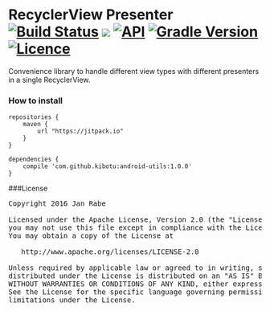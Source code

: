 # RecyclerView Presenter [![Build Status](https://travis-ci.org/kibotu/RecyclerViewPresenter.svg?branch=master)](https://travis-ci.org/kibotu/RecyclerViewPresenter) [![](https://jitpack.io/v/kibotu/RecyclerViewPresenter.svg)](https://jitpack.io/#kibotu/RecyclerViewPresenter)  [![API](https://img.shields.io/badge/API-15%2B-brightgreen.svg?style=flat)](https://android-arsenal.com/api?level=15) [![Gradle Version](https://img.shields.io/badge/gradle-2.13-green.svg)](https://docs.gradle.org/current/release-notes) [![Licence](https://img.shields.io/badge/licence-Apache-blue.svg)](http://www.apache.org/licenses/LICENSE-2.0)
  
Convenience library to handle different view types with different presenters in a single RecyclerView. 
  
### How to install
	
	repositories {
	    maven {
	        url "https://jitpack.io"
	    }
	}
		
	dependencies {
        compile 'com.github.kibotu:android-utils:1.0.0'
    }
       
###License
<pre>
Copyright 2016 Jan Rabe

Licensed under the Apache License, Version 2.0 (the "License");
you may not use this file except in compliance with the License.
You may obtain a copy of the License at

   http://www.apache.org/licenses/LICENSE-2.0

Unless required by applicable law or agreed to in writing, software
distributed under the License is distributed on an "AS IS" BASIS,
WITHOUT WARRANTIES OR CONDITIONS OF ANY KIND, either express or implied.
See the License for the specific language governing permissions and
limitations under the License.
</pre>